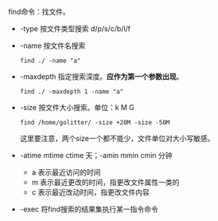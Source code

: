 find命令：找文件。

- -type 按文件类型搜索 d/p/s/c/b/l/f

- -name 按文件名搜索

  `find ./ -name "a"`

- -maxdepth 指定搜索深度。**应作为第一个参数出现**。

  `find ./ -maxdepth 1 -name "a"`

- -size 按文件大小搜索。单位：k M G

  `find /home/golitter/ -size +20M -size -50M`

  这里要注意，两个size一个都不能少，文件单位对大小写敏感。

- -atime mtime ctime 天；-amin mmin cmin 分钟

  - a 表示最近访问的时间
  - m 表示最近更改的时间，指更改文件属性一类的
  - c 表示最近改动时间，指更改文件内容

- -exec 将find搜索的结果集执行某一指令命令

